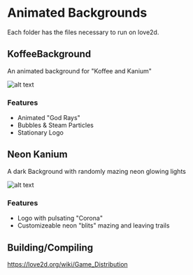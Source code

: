 # Animated Backgrounds
Each folder has the files necessary to run on love2d.

## KoffeeBackground
An animated background for "Koffee and Kanium"

![alt text](https://i.gyazo.com/d965aa54725350afb0aee81c643cfcd3.png)

### Features
- Animated "God Rays"
- Bubbles & Steam Particles
- Stationary Logo

## Neon Kanium
A dark Background with randomly mazing neon glowing lights

![alt text](https://i.gyazo.com/82a8de85e9b90a580844fe830f7fc636.png)

### Features
- Logo with pulsating "Corona"
- Customizeable neon "blits" mazing and leaving trails


## Building/Compiling
https://love2d.org/wiki/Game_Distribution
